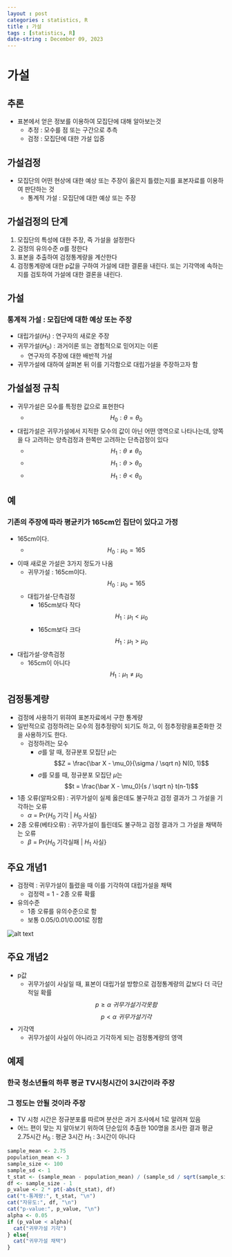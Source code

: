 ```yaml
---
layout : post
categories : statistics, R
title : 가설
tags : [statistics, R]
date-string : December 09, 2023
---
```


# 가설

## 추론
 - 표본에서 얻은 정보를 이용하여 모집단에 대해 알아보는것
   - 추정 : 모수를 점 또는 구간으로 추측
   - 검정 : 모집단에 대한 가설 입증

## 가설검정
 - 모집단의 어떤 현상에 대한 예상 또는 주장이 옳은지 틀렸는지를 표본자료를 이용하여 판단하는 것
   - 통계적 가설 : 모집단에 대한 예상 또는 주장

## 가설검정의 단계
 1. 모집단의 특성에 대한 주장, 즉 가설을 설정한다
 2. 검정의 유의수준 $\alpha$를 정한다
 3. 표본을 추출하여 검정통계량을 계산한다
 4. 검정통계량에 대한 p값을 구하여 가설에 대한 결론을 내린다. 또는 기각역에 속하는지를 검토하여 가설에 대한 결론을 내린다.

## 가설
### 통계적 가설 : 모집단에 대한 예상 또는 주장
 - 대립가설($H_1$) : 연구자의 새로운 주장
 - 귀무가설($H_0$) : 과거이론 또는 경험적으로 믿어지는 이론
    - 연구자의 주장에 대한 배반적 가설
 - 귀무가설에 대하여 살펴본 뒤 이를 기각함으로 대립가설을 주장하고자 함

## 가설설정 규칙
 - 귀무가설은 모수를 특정한 값으로 표현한다
   - $$H_0 : \theta = \theta_0$$
 - 대립가설은 귀무가설에서 지적한 모수의 값이 아닌 어떤 영역으로 나타나는데, 양쪽을 다 고려하는 양측검정과 한쪽만 고려하는 단측검정이 있다
   - $$H_1 : \theta \neq  \theta_0$$
   - $$H_1 : \theta > \theta_0$$
   - $$H_1 : \theta < \theta_0$$
## 예
### 기존의 주장에 따라 평균키가 165cm인 집단이 있다고 가정
 - 165cm이다.
   - $$H_0 : \mu_0 = 165$$
 - 이때 새로운 가설은 3가지 정도가 나옴
   - 귀무가설 : 165cm이다. $$H_0 : \mu_0 = 165$$
   - 대립가설-단측검정
     - 165cm보다 작다 $$H_1 : \mu_1 < \mu_0$$
     - 165cm보다 크다 $$H_1 : \mu_1 > \mu_0$$
  - 대립가설-양측검정
    - 165cm이 아니다 $$H_1 : \mu_1 \neq \mu_0$$

## 검정통계량
 - 검정에 사용하기 위햐여 표본자료에서 구한 통계량
 - 일반적으로 검정하려는 모수의 점추정량이 되기도 하고, 이 점추정량을표준화한 것을 사용하기도 한다.
   - 검정하려는 모수
     - $\sigma$를 알 때, 정규분포 모집단 $\mu$는
     $$Z = \frac{\bar X - \mu_0}{\sigma / \sqrt n}  N(0, 1)$$
     - $\sigma$를 모를 때, 정규분포 모집단 $\mu$는 $$t = \frac{\bar X - \mu_0}{s / \sqrt n} t(n-1)$$
 - 1종 오류(알파오류) : 귀무가설이 실제 옳은데도 불구하고 검정 결과가 그 가설을 기각하는 오류
   - $\alpha$ = Pr{$H_0$ 기각 | $H_0$ 사실}
 - 2종 오류(베타오류) : 귀무가설이 틀린데도 불구하고 검정 결과가 그 가설을 채택하는 오류
   - $\beta$ = Pr{$H_0$ 기각실패 | $H_1$ 사실}

## 주요 개념1
 - 검정력 : 귀무가설이 틀렸을 때 이를 기각하여 대립가설을 채택
   - 검정력 = 1 - 2종 오류 확률
 - 유의수준
   - 1종 오류를 유의수준으로 함
   - 보통 0.05/0.01/0.001로 정함

![alt text](\귀무가설_진위표.png)

## 주요 개념2
 - p값
   - 귀무가설이 사실일 때, 표본이 대립가설 방향으로 검정통계량의 값보다 더 극단적일 확률
   $$p \ge \alpha\  귀무가설 기각 못함$$
   $$p < \alpha\ 귀무가설 기각$$
 - 기각역
   - 귀무가설이 사실이 아니라고 기각하게 되는 검정통계량의 영역

## 예제
### 한국 청소년들의 하루 평균 TV시청시간이 3시간이라 주장
### 그 정도는 안될 것이라 주장
 - TV 시청 시간은 정규분포를 따르며 분산은 과거 조사에서 1로 알려져 있음
 - 어느 편이 맞는 지 알아보기 위하여 단순임의 추출한 100명을 조사한 결과 평균2.75시간
$H_0$ : 평균 3시간
$H_1$ : 3시간이 아니다
```R
sample_mean <- 2.75
population_mean <- 3
sample_size <- 100
sample_sd <- 1
t_stat <- (sample_mean - population_mean) / (sample_sd / sqrt(sample_size))
df <- sample_size - 1
p_value <- 2 * pt(-abs(t_stat), df)
cat("t-통계량:", t_stat, "\n")
cat("자유도:", df, "\n")
cat("p-value:", p_value, "\n")
alpha <- 0.05
if (p_value < alpha){
  cat("귀무가설 기각")
} else{
  cat("귀무가설 채택")
}
```